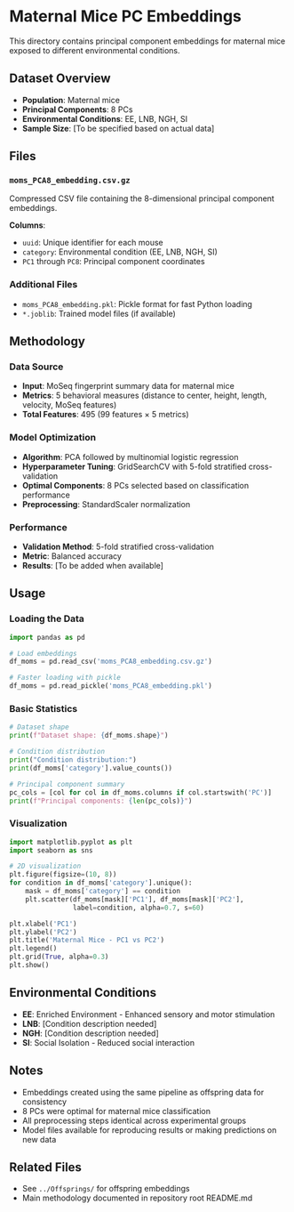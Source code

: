# Maternal Mice PC Embeddings

This directory contains principal component embeddings for maternal mice exposed to different environmental conditions.

## Dataset Overview

- **Population**: Maternal mice
- **Principal Components**: 8 PCs
- **Environmental Conditions**: EE, LNB, NGH, SI
- **Sample Size**: [To be specified based on actual data]

## Files

### `moms_PCA8_embedding.csv.gz`
Compressed CSV file containing the 8-dimensional principal component embeddings.

**Columns**:
- `uuid`: Unique identifier for each mouse
- `category`: Environmental condition (EE, LNB, NGH, SI)
- `PC1` through `PC8`: Principal component coordinates

### Additional Files
- `moms_PCA8_embedding.pkl`: Pickle format for fast Python loading
- `*.joblib`: Trained model files (if available)

## Methodology

### Data Source
- **Input**: MoSeq fingerprint summary data for maternal mice
- **Metrics**: 5 behavioral measures (distance to center, height, length, velocity, MoSeq features)
- **Total Features**: 495 (99 features × 5 metrics)

### Model Optimization
- **Algorithm**: PCA followed by multinomial logistic regression
- **Hyperparameter Tuning**: GridSearchCV with 5-fold stratified cross-validation
- **Optimal Components**: 8 PCs selected based on classification performance
- **Preprocessing**: StandardScaler normalization

### Performance
- **Validation Method**: 5-fold stratified cross-validation
- **Metric**: Balanced accuracy
- **Results**: [To be added when available]

## Usage

### Loading the Data
```python
import pandas as pd

# Load embeddings
df_moms = pd.read_csv('moms_PCA8_embedding.csv.gz')

# Faster loading with pickle
df_moms = pd.read_pickle('moms_PCA8_embedding.pkl')
```

### Basic Statistics
```python
# Dataset shape
print(f"Dataset shape: {df_moms.shape}")

# Condition distribution
print("Condition distribution:")
print(df_moms['category'].value_counts())

# Principal component summary
pc_cols = [col for col in df_moms.columns if col.startswith('PC')]
print(f"Principal components: {len(pc_cols)}")
```

### Visualization
```python
import matplotlib.pyplot as plt
import seaborn as sns

# 2D visualization
plt.figure(figsize=(10, 8))
for condition in df_moms['category'].unique():
    mask = df_moms['category'] == condition
    plt.scatter(df_moms[mask]['PC1'], df_moms[mask]['PC2'], 
                label=condition, alpha=0.7, s=60)

plt.xlabel('PC1')
plt.ylabel('PC2')
plt.title('Maternal Mice - PC1 vs PC2')
plt.legend()
plt.grid(True, alpha=0.3)
plt.show()
```

## Environmental Conditions

- **EE**: Enriched Environment - Enhanced sensory and motor stimulation
- **LNB**: [Condition description needed]
- **NGH**: [Condition description needed]
- **SI**: Social Isolation - Reduced social interaction

## Notes

- Embeddings created using the same pipeline as offspring data for consistency
- 8 PCs were optimal for maternal mice classification
- All preprocessing steps identical across experimental groups
- Model files available for reproducing results or making predictions on new data

## Related Files

- See `../Offsprings/` for offspring embeddings
- Main methodology documented in repository root README.md